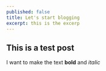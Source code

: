 ```yaml
---
published: false
title: Let's start blogging
excerpt: this is the excerp
---
```

## This is a test post

I want to make the text **bold** and _italic_